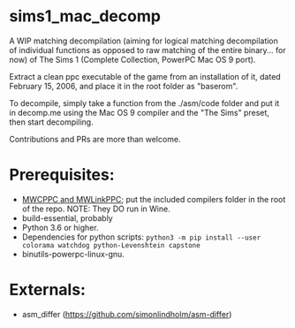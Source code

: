 # sims1_mac_decomp

A WIP matching decompilation (aiming for logical matching decompilation of individual functions as opposed to raw matching of the entire binary... for now) of The Sims 1 (Complete Collection, PowerPC Mac OS 9 port).

Extract a clean ppc executable of the game from an installation of it, dated February 15, 2006, and place it in the root folder as "baserom".

To decompile, simply take a function from the ./asm/code folder and put it in decomp.me using the Mac OS 9 compiler and the "The Sims" preset, then start decompiling.

Contributions and PRs are more than welcome.

# Prerequisites:
- [MWCPPC and MWLinkPPC](https://github.com/ChrisNonyminus/sims1_mac_decomp/files/8748510/compilers.zip); put the included compilers folder in the root of the repo. NOTE: They DO run in Wine.
- build-essential, probably
- Python 3.6 or higher.
- Dependencies for python scripts: `python3 -m pip install --user colorama watchdog python-Levenshtein capstone`
- binutils-powerpc-linux-gnu.

# Externals:
- asm_differ (https://github.com/simonlindholm/asm-differ)
